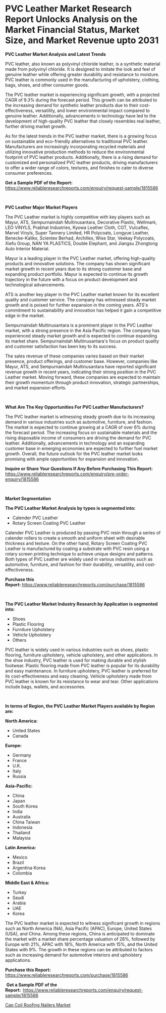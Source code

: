 <p><h1>PVC Leather Market Research Report Unlocks Analysis on the Market Financial Status, Market Size, and Market Revenue upto 2031</h1></p><p><strong>PVC Leather Market Analysis and Latest Trends</strong></p>
<p><p>PVC leather, also known as polyvinyl chloride leather, is a synthetic material made from polyvinyl chloride. It is designed to imitate the look and feel of genuine leather while offering greater durability and resistance to moisture. PVC leather is commonly used in the manufacturing of upholstery, clothing, bags, shoes, and other consumer goods.</p><p>The PVC leather market is experiencing significant growth, with a projected CAGR of 9.3% during the forecast period. This growth can be attributed to the increasing demand for synthetic leather products due to their cost-effectiveness, versatility, and lower environmental impact compared to genuine leather. Additionally, advancements in technology have led to the development of high-quality PVC leather that closely resembles real leather, further driving market growth.</p><p>As for the latest trends in the PVC leather market, there is a growing focus on sustainable and eco-friendly alternatives to traditional PVC leather. Manufacturers are increasingly incorporating recycled materials and utilizing innovative production methods to reduce the environmental footprint of PVC leather products. Additionally, there is a rising demand for customized and personalized PVC leather products, driving manufacturers to offer a wider range of colors, textures, and finishes to cater to diverse consumer preferences.</p></p>
<p><strong>Get a Sample PDF of the Report:&nbsp;</strong> <a href="https://www.reliableresearchreports.com/enquiry/request-sample/1815586">https://www.reliableresearchreports.com/enquiry/request-sample/1815586</a></p>
<p>&nbsp;</p>
<p><strong>PVC Leather Major Market Players</strong></p>
<p><p>The PVC Leather market is highly competitive with key players such as Mayur, ATS, Sempurnaindah Multinusantara, Decorative Plastic, Wellmark, LEO VINYLS, Prabhat Industries, Kyowa Leather Cloth, CGT, Vulcaflex, Marvel Vinyls, Super Tannery Limited, HR Polycoats, Longyue Leather, Benecke-Kaliko, Scientex Berhad, Archilles, Wise Star, Veekay Polycoats, Xiefu Group, NAN YA PLASTICS, Double Elephant, and Jiangsu Zhongtong Auto Interior Material.</p><p>Mayur is a leading player in the PVC Leather market, offering high-quality products and innovative solutions. The company has shown significant market growth in recent years due to its strong customer base and expanding product portfolio. Mayur is expected to continue its growth trajectory in the future with a focus on product development and technological advancements.</p><p>ATS is another key player in the PVC Leather market known for its excellent quality and customer service. The company has witnessed steady market growth and is poised for further expansion in the coming years. ATS's commitment to sustainability and innovation has helped it gain a competitive edge in the market.</p><p>Sempurnaindah Multinusantara is a prominent player in the PVC Leather market, with a strong presence in the Asia Pacific region. The company has experienced steady market growth and is expected to continue expanding its market share. Sempurnaindah Multinusantara's focus on product quality and customer satisfaction has been key to its success.</p><p>The sales revenue of these companies varies based on their market presence, product offerings, and customer base. However, companies like Mayur, ATS, and Sempurnaindah Multinusantara have reported significant revenue growth in recent years, indicating their strong position in the PVC Leather market. Moving forward, these companies are expected to maintain their growth momentum through product innovation, strategic partnerships, and market expansion efforts.</p></p>
<p>&nbsp;</p>
<p><strong>What Are The Key Opportunities For PVC Leather Manufacturers?</strong></p>
<p><p>The PVC leather market is witnessing steady growth due to its increasing demand in various industries such as automotive, furniture, and fashion. The market is expected to continue growing at a CAGR of over 6% during the forecast period. The increasing focus on sustainable materials and the rising disposable income of consumers are driving the demand for PVC leather. Additionally, advancements in technology and an expanding customer base in emerging economies are expected to further fuel market growth. Overall, the future outlook for the PVC leather market looks promising with ample opportunities for expansion and innovation.</p></p>
<p><strong>Inquire or Share Your Questions If Any Before Purchasing This Report:</strong> <a href="https://www.reliableresearchreports.com/enquiry/pre-order-enquiry/1815586">https://www.reliableresearchreports.com/enquiry/pre-order-enquiry/1815586</a></p>
<p>&nbsp;</p>
<p><strong>Market Segmentation</strong></p>
<p><strong>The PVC Leather Market Analysis by types is segmented into:</strong></p>
<p><ul><li>Calender PVC Leather</li><li>Rotary Screen Coating PVC Leather</li></ul></p>
<p><p>Calender PVC Leather is produced by passing PVC resin through a series of calender rollers to create a smooth and uniform sheet with desirable thickness and texture. On the other hand, Rotary Screen Coating PVC Leather is manufactured by coating a substrate with PVC resin using a rotary screen printing technique to achieve unique designs and patterns. Both types of PVC Leather are widely used in various industries such as automotive, furniture, and fashion for their durability, versatility, and cost-effectiveness.</p></p>
<p><strong>Purchase this Report:&nbsp;</strong><a href="https://www.reliableresearchreports.com/purchase/1815586">https://www.reliableresearchreports.com/purchase/1815586</a></p>
<p>&nbsp;</p>
<p><strong>The PVC Leather Market Industry Research by Application is segmented into:</strong></p>
<p><ul><li>Shoes</li><li>Plastic Flooring</li><li>Furniture Upholstery</li><li>Vehicle Upholstery</li><li>Others</li></ul></p>
<p><p>PVC leather is widely used in various industries such as shoes, plastic flooring, furniture upholstery, vehicle upholstery, and other applications. In the shoe industry, PVC leather is used for making durable and stylish footwear. Plastic flooring made from PVC leather is popular for its durability and easy maintenance. In furniture upholstery, PVC leather is preferred for its cost-effectiveness and easy cleaning. Vehicle upholstery made from PVC leather is known for its resistance to wear and tear. Other applications include bags, wallets, and accessories.</p></p>
<p>&nbsp;</p>
<p><strong>In terms of Region, the PVC Leather Market Players available by Region are:</strong></p>
<p>
    <p> <strong> North America: </strong>
        <ul>
            <li>United States</li>
            <li>Canada</li>
        </ul>
        </p> 
    <p> <strong> Europe: </strong>
        <ul>
            <li>Germany</li>
            <li>France</li>
            <li>U.K.</li>
            <li>Italy</li>
            <li>Russia</li>
        </ul>
        </p> 
    <p> <strong> Asia-Pacific: </strong>
        <ul>
            <li>China</li>
            <li>Japan</li>
            <li>South Korea</li>
            <li>India</li>
            <li>Australia</li>
            <li>China Taiwan</li>
            <li>Indonesia</li>
            <li>Thailand</li>
            <li>Malaysia</li>
        </ul>
        </p> 
    <p> <strong> Latin America: </strong>
        <ul>
            <li>Mexico</li>
            <li>Brazil</li>
            <li>Argentina Korea</li>
            <li>Colombia</li>
        </ul>
        </p> 
    <p> <strong> Middle East & Africa: </strong>
        <ul>
            <li>Turkey</li>
            <li>Saudi</li>
            <li>Arabia</li>
            <li>UAE</li>
            <li>Korea</li>
        </ul>
    </p>
    </p>
<p><p>The PVC leather market is expected to witness significant growth in regions such as North America (NA), Asia Pacific (APAC), Europe, United States (USA), and China. Among these regions, China is anticipated to dominate the market with a market share percentage valuation of 28%, followed by Europe with 21%, APAC with 18%, North America with 15%, and the United States with 9%. The growth in these regions can be attributed to factors such as increasing demand for automotive interiors and upholstery applications.</p></p>
<p><strong>Purchase this Report: </strong><a href="https://www.reliableresearchreports.com/purchase/1815586">https://www.reliableresearchreports.com/purchase/1815586</a></p>
<p>&nbsp;<strong>Get a Sample PDF of the Report:&nbsp;&nbsp;</strong><a href="https://www.reliableresearchreports.com/enquiry/request-sample/1815586">https://www.reliableresearchreports.com/enquiry/request-sample/1815586</a></p>
<p><strong></strong></p>
<p><p><a href="https://eight-handstand-8fb.notion.site/Cap-Coil-Roofing-Nailers-Market-Size-Evaluating-its-Market-Trends-Growth-and-Projections-2024-2-7328c2bd05d243438b30e17b40ad6f7b">Cap Coil Roofing Nailers Market</a></p></p>
